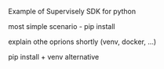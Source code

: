 Example of Supervisely SDK for python

most simple scenario - pip install

explain othe oprions shortly (venv, docker, ...)

pip install + venv alternative